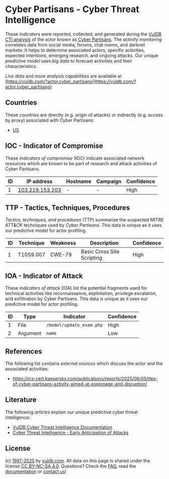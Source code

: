 # Cyber Partisans - Cyber Threat Intelligence

These _indicators_ were reported, collected, and generated during the [VulDB CTI analysis](https://vuldb.com/?kb.cti) of the actor known as [Cyber Partisans](https://vuldb.com/?actor.cyber_partisans). The _activity monitoring_ correlates data from social media, forums, chat rooms, and darknet markets. It helps to determine associated actors, specific activities, expected intentions, emerging research, and ongoing attacks. Our unique _predictive model_ uses _big data_ to forecast activities and their characteristics.

_Live data_ and more _analysis capabilities_ are available at [https://vuldb.com/?actor.cyber_partisans](https://vuldb.com/?actor.cyber_partisans)

## Countries

These _countries_ are directly (e.g. origin of attacks) or indirectly (e.g. access by proxy) associated with Cyber Partisans:

* [US](https://vuldb.com/?country.us)

## IOC - Indicator of Compromise

These _indicators of compromise_ (IOC) indicate associated network resources which are known to be part of research and attack activities of Cyber Partisans.

ID | IP address | Hostname | Campaign | Confidence
-- | ---------- | -------- | -------- | ----------
1 | [103.219.153.203](https://vuldb.com/?ip.103.219.153.203) | - | - | High

## TTP - Tactics, Techniques, Procedures

_Tactics, techniques, and procedures_ (TTP) summarize the suspected MITRE ATT&CK techniques used by _Cyber Partisans_. This data is unique as it uses our predictive model for actor profiling.

ID | Technique | Weakness | Description | Confidence
-- | --------- | -------- | ----------- | ----------
1 | T1059.007 | CWE-79 | Basic Cross Site Scripting | High

## IOA - Indicator of Attack

These _indicators of attack_ (IOA) list the potential fragments used for technical activities like reconnaissance, exploitation, privilege escalation, and exfiltration by Cyber Partisans. This data is unique as it uses our predictive model for actor profiling.

ID | Type | Indicator | Confidence
-- | ---- | --------- | ----------
1 | File | `/model/update_exam.php` | High
2 | Argument | `name` | Low

## References

The following list contains _external sources_ which discuss the actor and the associated activities:

* https://ics-cert.kaspersky.com/publications/reports/2025/06/05/ttps-of-cyber-partisans-activity-aimed-at-espionage-and-disruption/

## Literature

The following _articles_ explain our unique predictive cyber threat intelligence:

* [VulDB Cyber Threat Intelligence Documentation](https://vuldb.com/?kb.cti)
* [Cyber Threat Intelligence - Early Anticipation of Attacks](https://www.scip.ch/en/?labs.20201022)

## License

(c) [1997-2025](https://vuldb.com/?kb.changelog) by [vuldb.com](https://vuldb.com/?kb.about). All data on this page is shared under the license [CC BY-NC-SA 4.0](https://creativecommons.org/licenses/by-nc-sa/4.0/). Questions? Check the [FAQ](https://vuldb.com/?kb.faq), read the [documentation](https://vuldb.com/?kb) or [contact us](https://vuldb.com/?contact)!
